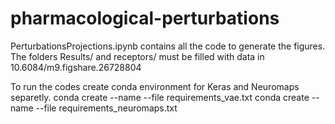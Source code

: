 # pharmacological-perturbations

PerturbationsProjections.ipynb contains all the code to generate the figures. The folders Results/ and receptors/ must be filled with data in 10.6084/m9.figshare.26728804

To run the codes create conda environment for Keras and Neuromaps separetly. 
conda create --name <env> --file requirements_vae.txt
conda create --name <env> --file requirements_neuromaps.txt
